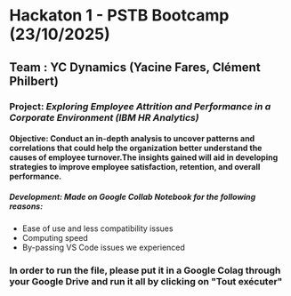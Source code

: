 # Hackaton 1 - PSTB Bootcamp (23/10/2025)
## Team : **YC Dynamics (Yacine Fares, Clément Philbert)**
### Project: *Exploring Employee Attrition and Performance in a Corporate Environment (IBM HR Analytics)*
#### Objective: Conduct an in-depth analysis to uncover patterns and correlations that could help the organization better understand the causes of employee turnover.The insights gained will aid in developing strategies to improve employee satisfaction, retention, and overall performance.
##### Development: Made on Google Collab Notebook for the following reasons:
- Ease of use and less compatibility issues
- Computing speed
- By-passing VS Code issues we experienced

### In order to run the file, please put it in a Google Colag through your Google Drive and run it all by clicking on "Tout exécuter"
